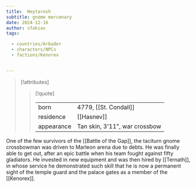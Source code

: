 ```yaml
---
title:  Heytarosh
subtitle: gnome mercenary
date: 2024-12-16
author: sfakias
tags:

  - countries/Arbader
  - characters/NPCs
  - factions/Kenorex


---
```

> [!attributes]
> 
> > [!quote]
> >
> > | | |
> > | --- | --- |
> > | born | 4779, [[St. Condall]] |
> > | residence | [[Hasnev]] |
> > | appearance | Tan skin, 3'11", war crossbow |

One of the few survivors of the [[Battle of the Gap]], the taciturn gnome crossbowman was driven to Marleon arena due to debts. He was finally able to get out, after an epic battle when his team fought against fifty gladiators. He invested in new equipment and was then hired by [[Ternath]], in whose service he demonstrated such skill that he is now a permanent sight of the temple guard and the palace gates as a member of the [[Kenorex]].